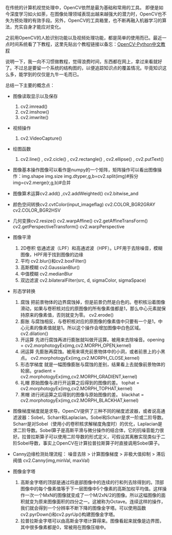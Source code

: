 在传统的计算机视觉处理中，OpenCV依然是最为基础和常用的工具。 即便是如今深度学习如火如荼，在图像处理领域表现出越来越强大的潜力时，OpenCV也不失为预处理的有效手段。另外，OpenCV的工具箱里，也不断再融入机器学习的算法，充实自身才能应对变化。

之前用OpenCV的人脸识别功能以及视频处理功能，都是简单的使用而已。最近一点时间系统看了下教程，这里先贴出个教程链接以备忘：[OpenCV-Python中文教程](https://www.kancloud.cn/aollo/aolloopencv)

说明一下，我一向不习惯做教程，觉得浪费时间，东西都在网上，拿过来看就好了。不过总是要留一个系统的结构图的，以便追踪知识点的覆盖情况。毕竟知识这么多，能学到的仅仅是九牛一毛而已。

总结一下主要的概念点：

- 图像读取显示以及保存
  1. cv2.imread()
  2. cv2.imshow()
  3. cv2.imwrite()
- 视频操作
  1. cv2.VideoCapture() 
- 绘图函数
  1. cv2.line() , cv2.cicle() , cv2.rectangle() , cv2.ellipse() , cv2.putText()
- 图像基本操作图像可以看作是numpy的一个矩阵，矩阵操作可以看出图像操作：img.shape img.size img.dtyper,g,b=cv2.split(img)#拆分 img=cv2.merge(r,g,b)#合并

- 图像算术运算cv2.add() ,cv2.addWeighted() cv2.bitwise_and 
- 颜色空间转换cv2.cvtColor(input_imageﬂag) cv2.COLOR_BGR2GRAY cv2.COLOR_BGR2HSV
- 几何变换cv2.resize() cv2.warpAffine() cv2.getAffineTransForm() cv2.getPerspectiveTransform() cv2.warpPerspective
- 图像平滑
  1. 2D卷积 低通滤波（LPF）和高通滤波（HPF）。LPF用于去除噪音，模糊图像，HPF用于找到图像的边缘
  2. 平均 cv2.blur()和cv2.boxFilter()
  3. 高斯模糊 cv2.GaussianBlur()
  4. 中值模糊 cv2.medianBlur
  5. 双边滤波 cv2.bilateralFilter(src, d, sigmaColor, sigmaSpace)
- 形态学转换
  1. 腐蚀 把前景物体的边界腐蚀掉，但是前景仍然是白色的。卷积核沿着图像滑动，如果与卷积核对应的原图像的所有像素值都是1，那么中心元素就保持原来的像素值，否则就变为零。 cv2.erode()
  2. 膨胀 与腐蚀相反，与卷积核对应的原图像的像素值中只要有一个是1，中心元素的像素值就是1。所以这个操作会增加图像中白色区域。cv2.dilation()
  3. 开运算 先进行腐蚀再进行膨胀就叫做开运算。被用来去除噪音。opening = cv2.morphotogyEx(img,cv2.MORPH_OPEN,kernel)
  4. 闭运算 先膨胀再腐蚀。被用来填充前景物体中的小洞，或者前景上的小黑点。 cv2.morphotogyEx(img,cv2.MORPH_CLOSE,kernel)
  5. 形态学梯度 就是一幅图像膨胀与腐蚀的差别，结果看上去就像前景物体的轮廓。gradient = cv2.morphotogyEx(img,cv2.MORPH_GRADIENT,kernel)
  6. 礼帽 原始图像与进行开运算之后得到的图像的差。 tophat = cv2.morphotogyEx(img,cv2.MORPH_TOPHAT,kernel)
  7. 黑帽 进行闭运算之后得到的图像与原始图像的差。 blackhat = cv2.morphotogyEx(img,cv2.MORPH_BLACKHAT,kernel)
- 图像梯度梯度就是求导。OpenCV提供了三种不同的梯度滤波器，或者说高通滤波器：Sobel，Scharr和Laplacian。Sobel和Scharr是求一阶或二阶导数。Scharr是对Sobel（使用小的卷积核求解梯度角度时）的优化，Laplacian是求二阶导数。Sobel算子是高斯平滑与微分操作的结合体，它的抗噪音能力很好。拉普拉斯算子可以使用二阶导数的形式定义，可假设其离散实现类似于二阶Sobel导数，事实上OpenCV在计算拉普拉斯算子时直接调用Sobel算子。
- Canny边缘检测处理流程： 噪音去除 > 计算图像梯度 > 非极大值抑制 > 滞后阀值 cv2.Canny(img,minVal, maxVal)
- 图像金字塔
  1. 高斯金字塔的顶部是通过将底部图像中的连续的行和列去除得到的。顶部图像中的每个像素值等于下一层图像中5个像素的高斯加权平均值。这样操作一次一个MxN的图像就变成了一个M/2xN/2的图像。所以这幅图像的面积就变为原来图像面积的四分之一。这被称为Octave。连续这样的操作，我们就会得到一个分辨率不断下降的图像金字塔。可以使用函数cv2.pyrDown()和cv2.pyrUp()构建图像金字塔。
  2. 拉普拉斯金字塔可以由高斯金字塔计算得来。图像看起来就像是边界图，其中很多像素都是0，常被用在图像压缩中。